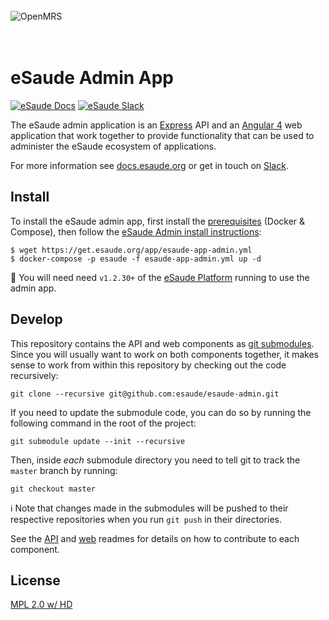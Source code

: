 <br/><br/><br/>
<img src="https://s3-eu-west-1.amazonaws.com/esaude/images/esaude-site-header.png" alt="OpenMRS"/>
<br/><br/><br/>

# eSaude Admin App

[![eSaude Docs](https://omrs-shields.psbrandt.io/custom/esaude/docs/blue?logo=esaude)](https://docs.esaude.org)
[![eSaude Slack](https://slack.esaude.org/badge.svg)](https://slack.esaude.org)

The eSaude admin application is an [Express](https://expressjs.com/) API and an
[Angular 4](https://angular.io/) web application that work together to
provide functionality that can be used to administer the eSaude ecosystem of
applications.

For more information see [docs.esaude.org](https://docs.esaude.org) or get in
touch on [Slack](https://paper.dropbox.com/doc/eSaude-Communication-Tools-BVFLlm1LzQqqVoOXtEXwJ#:uid=29125003&h2=Slack).

## Install

To install the eSaude admin app, first install the [prerequisites](https://paper.dropbox.com/doc/eSaude-App-Install-Guide-Uvk5mTlgG2m0nyOYy5Zyg#:uid=515415815748821&h2=Prerequisites) (Docker & Compose), then follow the [eSaude Admin install instructions](https://paper.dropbox.com/doc/eSaude-App-Install-Guide-Uvk5mTlgG2m0nyOYy5Zyg#:uid=853323144286988&h2=eSaude-Admin):

```
$ wget https://get.esaude.org/app/esaude-app-admin.yml
$ docker-compose -p esaude -f esaude-app-admin.yml up -d
```

:pushpin: You will need need `v1.2.30+` of the [eSaude Platform](https://paper.dropbox.com/doc/eSaude-App-Install-Guide-Uvk5mTlgG2m0nyOYy5Zyg#:uid=496479570672974&h2=eSaude-EMR-Platform) running to use the admin app.

## Develop

This repository contains the API and web components as [git submodules](https://github.com/blog/2104-working-with-submodules). Since you will
usually want to work on both components together, it makes sense to work from
within this repository by checking out the code recursively:

```
git clone --recursive git@github.com:esaude/esaude-admin.git
```

If you need to update the submodule code, you can do so by running the following
command in the root of the project:

```
git submodule update --init --recursive
```

Then, inside *each* submodule directory you need to tell git to track the `master`
branch by running:

```
git checkout master
```

:information_source: Note that changes made in the submodules will be pushed to
their respective repositories when you run `git push` in their directories.

See the [API](https://github.com/esaude/esaude-admin-api/blob/master/readme.md) and [web](https://github.com/esaude/esaude-admin-web/blob/master/readme.md) readmes for details on how to contribute to
each component.

## License

[MPL 2.0 w/ HD](http://openmrs.org/license/)
